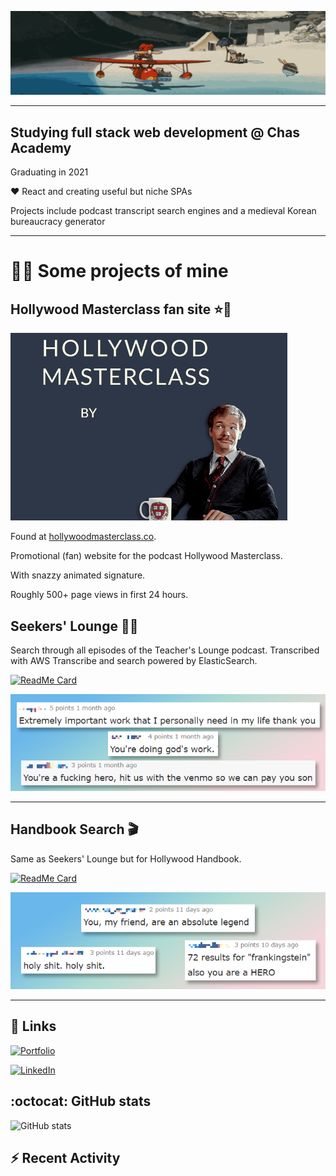 ![Porco Rosso](https://github.com/martenfrisk/martenfrisk/blob/master/porcoloop4.gif)

___

## Studying full stack web development @ Chas Academy

Graduating in 2021

❤ React and creating useful but niche SPAs

Projects include podcast transcript search engines and a medieval Korean bureaucracy generator


---

# 👨‍💻 Some projects of mine
## Hollywood Masterclass fan site ⭐🌃

![Hollywood Masterclass animated signature](https://github.com/martenfrisk/martenfrisk/blob/master/masterclass-small.gif)

Found at [hollywoodmasterclass.co](http://www.hollywoodmasterclass.co).

Promotional (fan) website for the podcast Hollywood Masterclass. 

With snazzy animated signature.

Roughly 500+ page views in first 24 hours. 


##  Seekers' Lounge 👩‍🏫

Search through all episodes of the Teacher's Lounge podcast. Transcribed with AWS Transcribe and search powered by ElasticSearch. 

[![ReadMe Card](https://github-readme-stats.vercel.app/api/pin/?username=martenfrisk&repo=seekerslounge&theme=cobalt)](https://github.com/martenfrisk/seekerslounge)

![Seekers' Lounge reactions](https://github.com/martenfrisk/martenfrisk/blob/master/seekers-comments.png)

---

##  Handbook Search 🎬

Same as Seekers' Lounge but for Hollywood Handbook. 

[![ReadMe Card](https://github-readme-stats.vercel.app/api/pin/?username=martenfrisk&repo=handbooksearch&theme=cobalt)](https://github.com/martenfrisk/handbooksearch)

![Handbook Search reactions](https://github.com/martenfrisk/martenfrisk/blob/master/handbooksearch-comments.png)

---

## :link: Links 

[![Portfolio](https://img.shields.io/badge/Portfolio-💼-9cf?style=for-the-badge)](https://martenfrisk.github.io/p)

[![LinkedIn](https://img.shields.io/badge/--linkedin?label=LinkedIn&color=9cf&logo=LinkedIn&style=for-the-badge)](https://www.linkedin.com/in/martenfrisk/)


## :octocat: GitHub stats

![GitHub stats](https://github-readme-stats.vercel.app/api/?username=martenfrisk&show_icons=true&theme=cobalt)

##  ⚡ Recent Activity

<!--START_SECTION:activity-->

